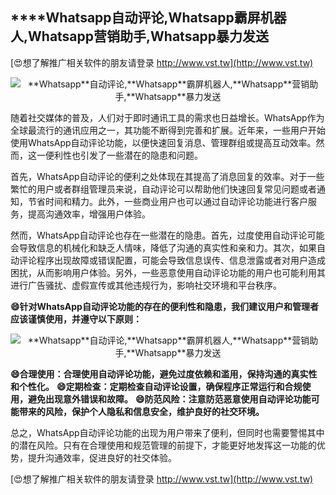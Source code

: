 ## ****Whatsapp**自动评论,**Whatsapp**霸屏机器人,**Whatsapp**营销助手,**Whatsapp**暴力发送**

[😍想了解推广相关软件的朋友请登录 http://www.vst.tw](http://www.vst.tw)

 <center><img src="https://vst.tw/MP4/tuiguang/png/8.png" alt="**Whatsapp**自动评论,**Whatsapp**霸屏机器人,**Whatsapp**营销助手,**Whatsapp**暴力发送"></center>

随着社交媒体的普及，人们对于即时通讯工具的需求也日益增长。WhatsApp作为全球最流行的通讯应用之一，其功能不断得到完善和扩展。近年来，一些用户开始使用WhatsApp自动评论功能，以便快速回复消息、管理群组或提高互动效率。然而，这一便利性也引发了一些潜在的隐患和问题。

首先，WhatsApp自动评论的便利之处体现在其提高了消息回复的效率。对于一些繁忙的用户或者群组管理员来说，自动评论可以帮助他们快速回复常见问题或者通知，节省时间和精力。此外，一些商业用户也可以通过自动评论功能进行客户服务，提高沟通效率，增强用户体验。

然而，WhatsApp自动评论也存在一些潜在的隐患。首先，过度使用自动评论可能会导致信息的机械化和缺乏人情味，降低了沟通的真实性和亲和力。其次，如果自动评论程序出现故障或错误配置，可能会导致信息误传、信息泄露或者对用户造成困扰，从而影响用户体验。另外，一些恶意使用自动评论功能的用户也可能利用其进行广告骚扰、虚假宣传或其他违规行为，影响社交环境和平台秩序。

**😄针对WhatsApp自动评论功能的存在的便利性和隐患，我们建议用户和管理者应该谨慎使用，并遵守以下原则：**

 <center><img src="https://vst.tw/MP4/tuiguang/png/4.png" alt="**Whatsapp**自动评论,**Whatsapp**霸屏机器人,**Whatsapp**营销助手,**Whatsapp**暴力发送"></center>

**😄合理使用：合理使用自动评论功能，避免过度依赖和滥用，保持沟通的真实性和个性化。**
**😄定期检查：定期检查自动评论设置，确保程序正常运行和合规使用，避免出现意外错误和故障。**
**😄防范风险：注意防范恶意使用自动评论功能可能带来的风险，保护个人隐私和信息安全，维护良好的社交环境。**

总之，WhatsApp自动评论功能的出现为用户带来了便利，但同时也需要警惕其中的潜在风险。只有在合理使用和规范管理的前提下，才能更好地发挥这一功能的优势，提升沟通效率，促进良好的社交体验。

[😍想了解推广相关软件的朋友请登录 http://www.vst.tw](http://www.vst.tw)



